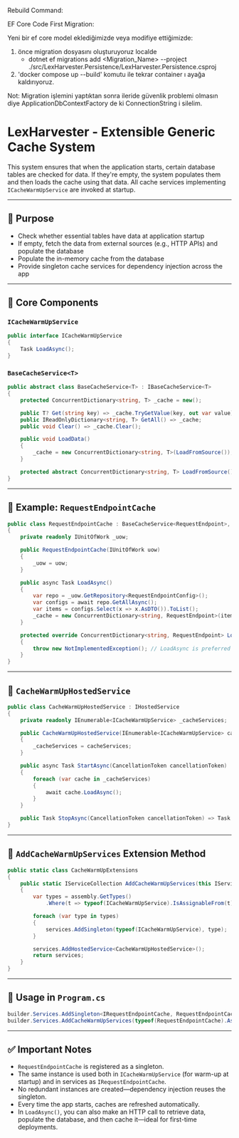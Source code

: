 Rebuild Command:


EF Core Code First Migration:

Yeni bir ef core model eklediğimizde veya modifiye ettiğimizde:
1) önce migration dosyasını oluşturuyoruz localde 
    * dotnet ef migrations add <Migration_Name> --project ./src/LexHarvester.Persistence/LexHarvester.Persistence.csproj
2) 'docker compose up --build' komutu ile tekrar container ı ayağa kaldırıyoruz.

Not: Migration işlemini yaptıktan sonra ileride güvenlik problemi olmasın diye ApplicationDbContextFactory de ki ConnectionString i silelim.


# LexHarvester - Extensible Generic Cache System

This system ensures that when the application starts, certain database tables are checked for data. If they're empty, the system populates them and then loads the cache using that data. All cache services implementing `ICacheWarmUpService` are invoked at startup.

---

## 🎯 Purpose

- Check whether essential tables have data at application startup
- If empty, fetch the data from external sources (e.g., HTTP APIs) and populate the database
- Populate the in-memory cache from the database
- Provide singleton cache services for dependency injection across the app

---

## 🧱 Core Components

### `ICacheWarmUpService`

```csharp
public interface ICacheWarmUpService
{
    Task LoadAsync();
}
```

### `BaseCacheService<T>`

```csharp
public abstract class BaseCacheService<T> : IBaseCacheService<T>
{
    protected ConcurrentDictionary<string, T> _cache = new();

    public T? Get(string key) => _cache.TryGetValue(key, out var value) ? value : default;
    public IReadOnlyDictionary<string, T> GetAll() => _cache;
    public void Clear() => _cache.Clear();

    public void LoadData()
    {
        _cache = new ConcurrentDictionary<string, T>(LoadFromSource());
    }

    protected abstract ConcurrentDictionary<string, T> LoadFromSource();
}
```

---

## 🧠 Example: `RequestEndpointCache`

```csharp
public class RequestEndpointCache : BaseCacheService<RequestEndpoint>, IRequestEndpointCache, ICacheWarmUpService
{
    private readonly IUnitOfWork _uow;

    public RequestEndpointCache(IUnitOfWork uow)
    {
        _uow = uow;
    }

    public async Task LoadAsync()
    {
        var repo = _uow.GetRepository<RequestEndpointConfig>();
        var configs = await repo.GetAllAsync();
        var items = configs.Select(x => x.AsDTO()).ToList();
        _cache = new ConcurrentDictionary<string, RequestEndpoint>(items.ToDictionary(x => x.Name));
    }

    protected override ConcurrentDictionary<string, RequestEndpoint> LoadFromSource()
    {
        throw new NotImplementedException(); // LoadAsync is preferred
    }
}
```

---

## 🚀 `CacheWarmUpHostedService`

```csharp
public class CacheWarmUpHostedService : IHostedService
{
    private readonly IEnumerable<ICacheWarmUpService> _cacheServices;

    public CacheWarmUpHostedService(IEnumerable<ICacheWarmUpService> cacheServices)
    {
        _cacheServices = cacheServices;
    }

    public async Task StartAsync(CancellationToken cancellationToken)
    {
        foreach (var cache in _cacheServices)
        {
            await cache.LoadAsync();
        }
    }

    public Task StopAsync(CancellationToken cancellationToken) => Task.CompletedTask;
}
```

---

## 🧩 `AddCacheWarmUpServices` Extension Method

```csharp
public static class CacheWarmUpExtensions
{
    public static IServiceCollection AddCacheWarmUpServices(this IServiceCollection services, Assembly assembly)
    {
        var types = assembly.GetTypes()
            .Where(t => typeof(ICacheWarmUpService).IsAssignableFrom(t) && !t.IsInterface && !t.IsAbstract);

        foreach (var type in types)
        {
            services.AddSingleton(typeof(ICacheWarmUpService), type);
        }

        services.AddHostedService<CacheWarmUpHostedService>();
        return services;
    }
}
```

---

## 🔧 Usage in `Program.cs`

```csharp
builder.Services.AddSingleton<IRequestEndpointCache, RequestEndpointCache>();
builder.Services.AddCacheWarmUpServices(typeof(RequestEndpointCache).Assembly);
```

---

## ✅ Important Notes

- `RequestEndpointCache` is registered as a singleton.
- The same instance is used both in `ICacheWarmUpService` (for warm-up at startup) and in services as `IRequestEndpointCache`.
- No redundant instances are created—dependency injection reuses the singleton.
- Every time the app starts, caches are refreshed automatically.
- In `LoadAsync()`, you can also make an HTTP call to retrieve data, populate the database, and then cache it—ideal for first-time deployments.
